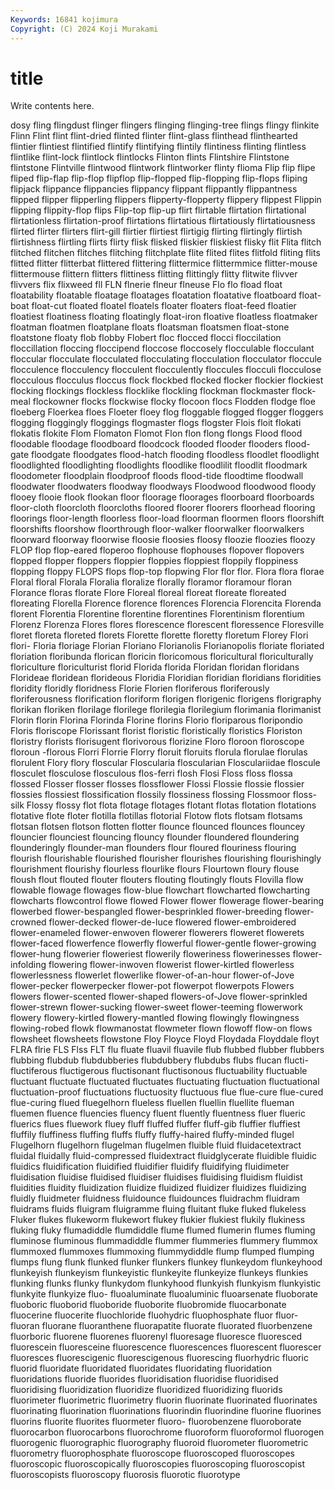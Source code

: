```yaml
---
Keywords: 16841 kojimura
Copyright: (C) 2024 Koji Murakami
---
```


# title

Write contents here.



dosy fling flingdust flinger flingers flinging flinging-tree flings
flingy flinkite Flinn Flint flint flint-dried flinted flinter flint-glass flinthead
flinthearted flintier flintiest flintified flintify flintifying flintily flintiness flinting flintless
flintlike flint-lock flintlock flintlocks Flinton flints Flintshire Flintstone flintstone Flintville
flintwood flintwork flintworker flinty flioma Flip flip flipe fliped flip-flap
flip-flop flipflop flip-flopped flip-flopping flip-flops fliping flipjack flippance flippancies flippancy
flippant flippantly flippantness flipped flipper flipperling flippers flipperty-flopperty flippery flippest
Flippin flipping flippity-flop flips Flip-top flip-up flirt flirtable flirtation flirtational
flirtationless flirtation-proof flirtations flirtatious flirtatiously flirtatiousness flirted flirter flirters flirt-gill
flirtier flirtiest flirtigig flirting flirtingly flirtish flirtishness flirtling flirts flirty
flisk flisked fliskier fliskiest flisky flit Flita flitch flitched flitchen
flitches flitching flitchplate flite flited flites flitfold fliting flits flitted
flitter flitterbat flittered flittering flittermice flittermmice flitter-mouse flittermouse flittern flitters
flittiness flitting flittingly flitty flitwite flivver flivvers flix flixweed fll
FLN flnerie flneur flneuse Flo flo fload float floatability floatable
floatage floatages floatation floatative floatboard float-boat float-cut floated floatel floatels
floater floaters float-feed floatier floatiest floatiness floating floatingly float-iron floative
floatless floatmaker floatman floatmen floatplane floats floatsman floatsmen float-stone floatstone
floaty flob flobby Flobert floc flocced flocci floccilation floccillation floccing
floccipend floccose floccosely flocculable flocculant floccular flocculate flocculated flocculating flocculation
flocculator floccule flocculence flocculency flocculent flocculently floccules flocculi flocculose flocculous
flocculus floccus flock flockbed flocked flocker flockier flockiest flocking flockings
flockless flocklike flockling flockman flockmaster flock-meal flockowner flocks flockwise flocky
flocoon flocs Flodden flodge floe floeberg Floerkea floes Floeter floey
flog floggable flogged flogger floggers flogging floggingly floggings flogmaster flogs
flogster Flois floit flokati flokatis flokite Flom Flomaton Flomot Flon
flon flong flongs Flood flood floodable floodage floodboard floodcock flooded
flooder flooders flood-gate floodgate floodgates flood-hatch flooding floodless floodlet floodlight
floodlighted floodlighting floodlights floodlike floodlilit floodlit floodmark floodometer floodplain floodproof
floods flood-tide floodtime floodwall floodwater floodwaters floodway floodways Floodwood floodwood
floody flooey flooie flook flookan floor floorage floorages floorboard floorboards
floor-cloth floorcloth floorcloths floored floorer floorers floorhead flooring floorings floor-length
floorless floor-load floorman floormen floors floorshift floorshifts floorshow floorthrough floor-walker
floorwalker floorwalkers floorward floorway floorwise floosie floosies floosy floozie floozies
floozy FLOP flop flop-eared floperoo flophouse flophouses flopover flopovers flopped
flopper floppers floppier floppies floppiest floppily floppiness flopping floppy FLOPS
flops flop-top flopwing Flor flor flor. Flora flora florae Floral
floral Florala Floralia floralize florally floramor floramour floran Florance floras
florate Flore Floreal floreal floreat floreate floreated floreating Florella Florence
florence florences Florencia Florencita Florenda florent Florentia Florentine florentine florentines
Florentinism florentium Florenz Florenza Flores flores florescence florescent floressence Floresville
floret floreta floreted florets Florette florette floretty floretum Florey Flori
flori- Floria floriage Florian Floriano Florianolis Florianopolis floriate floriated floriation
floribunda florican floricin floricomous floricultural floriculturally floriculture floriculturist florid Florida
florida Floridan floridan floridans Florideae floridean florideous Floridia Floridian floridian
floridians floridities floridity floridly floridness Florie Florien floriferous floriferously floriferousness
florification floriform florigen florigenic florigens florigraphy florikan floriken florilage florilege
florilegia florilegium florimania florimanist Florin florin Florina Florinda Florine florins
Florio floriparous floripondio Floris floriscope Florissant florist floristic floristically floristics
Floriston floristry florists florisugent florivorous florizine Floro floroon floroscope floroun
-florous Florri Florrie Florry floruit floruits florula florulae florulas florulent
Flory flory floscular Floscularia floscularian Flosculariidae floscule flosculet flosculose flosculous
flos-ferri flosh Flosi Floss floss flossa flossed Flosser flosser flosses
flossflower Flossi Flossie flossie flossier flossies flossiest flossification flossily flossiness
flossing Flossmoor floss-silk Flossy flossy flot flota flotage flotages flotant
flotas flotation flotations flotative flote floter flotilla flotillas flotorial Flotow
flots flotsam flotsams flotsan flotsen flotson flotten flotter flounce flounced
flounces flouncey flouncier flounciest flouncing flouncy flounder floundered floundering flounderingly
flounder-man flounders flour floured flouriness flouring flourish flourishable flourished flourisher
flourishes flourishing flourishingly flourishment flourishy flourless flourlike flours Flourtown floury
flouse floush flout flouted flouter flouters flouting floutingly flouts Flovilla
flow flowable flowage flowages flow-blue flowchart flowcharted flowcharting flowcharts flowcontrol
flowe flowed Flower flower flowerage flower-bearing flowerbed flower-bespangled flower-besprinkled flower-breeding
flower-crowned flower-decked flower-de-luce flowered flower-embroidered flower-enameled flower-enwoven flowerer flowerers floweret
flowerets flower-faced flowerfence flowerfly flowerful flower-gentle flower-growing flower-hung flowerier floweriest
flowerily floweriness flowerinesses flower-infolding flowering flower-inwoven flowerist flower-kirtled flowerless flowerlessness
flowerlet flowerlike flower-of-an-hour flower-of-Jove flower-pecker flowerpecker flower-pot flowerpot flowerpots Flowers
flowers flower-scented flower-shaped flowers-of-Jove flower-sprinkled flower-strewn flower-sucking flower-sweet flower-teeming flowerwork
flowery flowery-kirtled flowery-mantled flowing flowingly flowingness flowing-robed flowk flowmanostat flowmeter
flown flowoff flow-on flows flowsheet flowsheets flowstone Floy Floyce Floyd
Floydada Floyddale floyt FLRA flrie FLS Flss FLT flu fluate
fluavil fluavile flub flubbed flubber flubbers flubbing flubdub flubdubberies flubdubbery
flubdubs flubs flucan flucti- fluctiferous fluctigerous fluctisonant fluctisonous fluctuability fluctuable
fluctuant fluctuate fluctuated fluctuates fluctuating fluctuation fluctuational fluctuation-proof fluctuations fluctuosity
fluctuous flue flue-cure flue-cured flue-curing flued fluegelhorn flueless fluellen fluellin
fluellite flueman fluemen fluence fluencies fluency fluent fluently fluentness fluer
flueric fluerics flues fluework fluey fluff fluffed fluffer fluff-gib fluffier
fluffiest fluffily fluffiness fluffing fluffs fluffy fluffy-haired fluffy-minded flugel Flugelhorn
flugelhorn flugelman flugelmen fluible fluid fluidacetextract fluidal fluidally fluid-compressed fluidextract
fluidglycerate fluidible fluidic fluidics fluidification fluidified fluidifier fluidify fluidifying fluidimeter
fluidisation fluidise fluidised fluidiser fluidises fluidising fluidism fluidist fluidities fluidity
fluidization fluidize fluidized fluidizer fluidizes fluidizing fluidly fluidmeter fluidness fluidounce
fluidounces fluidrachm fluidram fluidrams fluids fluigram fluigramme fluing fluitant fluke
fluked flukeless Fluker flukes flukeworm flukewort flukey flukier flukiest flukily
flukiness fluking fluky flumadiddle flumdiddle flume flumed flumerin flumes fluming
fluminose fluminous flummadiddle flummer flummeries flummery flummox flummoxed flummoxes flummoxing
flummydiddle flump flumped flumping flumps flung flunk flunked flunker flunkers
flunkey flunkeydom flunkeyhood flunkeyish flunkeyism flunkeyistic flunkeyite flunkeyize flunkeys flunkies
flunking flunks flunky flunkydom flunkyhood flunkyish flunkyism flunkyistic flunkyite flunkyize
fluo- fluoaluminate fluoaluminic fluoarsenate fluoborate fluoboric fluoborid fluoboride fluoborite fluobromide
fluocarbonate fluocerine fluocerite fluochloride fluohydric fluophosphate fluor fluor- fluoran fluorane
fluoranthene fluorapatite fluorate fluorated fluorbenzene fluorboric fluorene fluorenes fluorenyl fluoresage
fluoresce fluoresced fluorescein fluoresceine fluorescence fluorescences fluorescent fluorescer fluoresces fluorescigenic
fluorescigenous fluorescing fluorhydric fluoric fluorid fluoridate fluoridated fluoridates fluoridating fluoridation
fluoridations fluoride fluorides fluoridisation fluoridise fluoridised fluoridising fluoridization fluoridize fluoridized
fluoridizing fluorids fluorimeter fluorimetric fluorimetry fluorin fluorinate fluorinated fluorinates fluorinating
fluorination fluorinations fluorindin fluorindine fluorine fluorines fluorins fluorite fluorites fluormeter
fluoro- fluorobenzene fluoroborate fluorocarbon fluorocarbons fluorochrome fluoroform fluoroformol fluorogen fluorogenic
fluorographic fluorography fluoroid fluorometer fluorometric fluorometry fluorophosphate fluoroscope fluoroscoped fluoroscopes
fluoroscopic fluoroscopically fluoroscopies fluoroscoping fluoroscopist fluoroscopists fluoroscopy fluorosis fluorotic fluorotype
